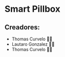 # Smart Pillbox 
## Creadores:
<ul>
    <li>Thomas Curvelo 👨‍💻</li>
    <li>Lautaro Gonzalez 🧑‍🎨</li>
    <li>Thomas Curvelo 👨‍💻</li>
</ul>
